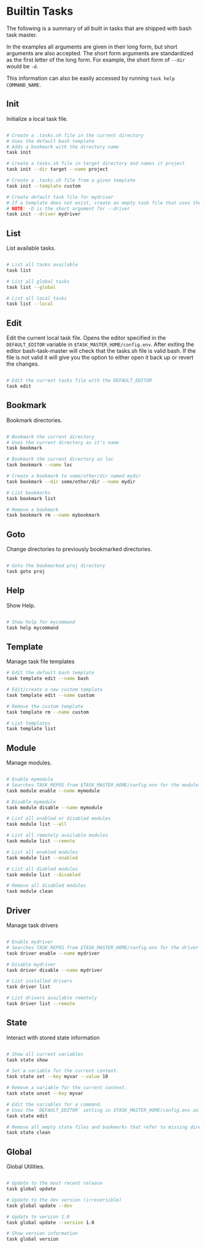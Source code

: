 # Builtin Tasks

The following is a summary of all built in tasks that are shipped with bash task master.

In the examples all arguments are given in their long form, but short arguments are also accepted.
The short form arguments are standardized as the first letter of the long form.
For example, the short form of `--dir` would be `-d`.

This information can also be easily accessed by running `task help COMMAND_NAME`.

## Init

Initialize a local task file.

``` bash

# Create a .tasks.sh file in the current directory
# Uses the default bash template
# Adds a bookmark with the directory name
task init

# Create a tasks.sh file in target directory and names it project
task init --dir target --name project

# Create a .tasks.sh file from a given template
task init --template custom

# Create default task file for mydriver
# If a template does not exist, create an empty task file that uses the naming convention of mydriver
# NOTE: -D is the short argument for --driver
task init --driver mydriver

```

## List

List available tasks.

``` bash

# List all tasks available
task list

# List all global tasks
task list --global

# List all local tasks
task list --local

```

## Edit

Edit the current local task file.
Opens the editor specified in the `DEFAULT_EDITOR` variable in `$TASK_MASTER_HOME/config.env`.
After exiting the editor bash-task-master will check that the tasks.sh file is valid bash.
If the file is not valid it will give you the option to either open it back up or revert the changes.

``` bash

# Edit the current tasks file with the DEFAULT_EDITOR
task edit

```

## Bookmark

Bookmark directories.

``` bash

# Bookmark the current directory
# Uses the current directory as it's name
task bookmark

# Bookmark the current directory as loc
task bookmark --name loc

# Create a bookmark to some/other/dir named mydir
task bookmark --dir some/other/dir --name mydir

# List bookmarks
task bookmark list

# Remove a bookmark
task bookmark rm --name mybookmark

```

## Goto

Change directories to previously bookmarked directories.

``` bash

# Goto the bookmarked proj directory
task goto proj

```

## Help

Show Help.

``` bash

# Show help for mycommand
task help mycommand

```

## Template

Manage task file templates

``` bash
# Edit the default bash template
task template edit --name bash

# Edit/create a new custom template
task template edit --name custom

# Remove the custom template
task template rm --name custom

# List templates
task template list
```

## Module

Manage modules.


``` bash

# Enable mymodule
# Searches TASK_REPOS from $TASK_MASTER_HOME/config.env for the module if it not found locally.
task module enable --name mymodule

# Disable mymodule
task module disable --name mymodule

# List all enabled or disabled modules
task module list --all

# List all remotely available modules
task module list --remote

# List all enabled modules
task module list --enabled

# List all diabled modules
task module list --disabled

# Remove all disabled modules
task module clean

```

## Driver

Manage task drivers

``` bash

# Enable mydriver
# Searches TASK_REPOS from $TASK_MASTER_HOME/config.env for the driver if it is not found locally
task driver enable --name mydriver

# Disable mydriver
task driver disable --name mydriver

# List installed drivers
task driver list

# List drivers available remotely
task driver list --remote

```

## State

Interact with stored state information

``` bash

# Show all current variables
task state show

# Set a variable for the current context.
task state set --key myvar --value 10

# Remove a variable for the current context.
task state unset --key myvar

# Edit the variables for a command.
# Uses the `DEFAULT_EDITOR` setting in $TASK_MASTER_HOME/config.env as the editor.
task state edit

# Remove all empty state files and bookmarks that refer to missing directories.
task state clean

```

## Global

Global Utilities.

``` bash

# Update to the most recent release
task global update

# Update to the dev version (irreversible)
task global update --dev

# Update to version 1.0
task global update --version 1.0

# Show version information
task global version

```
